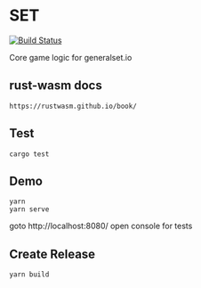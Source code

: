 # SET

[![Build Status](https://travis-ci.org/GeneralSet/Set.svg?branch=master)](https://travis-ci.org/GeneralSet/Set)

Core game logic for generalset.io

## rust-wasm docs

```
https://rustwasm.github.io/book/
```

## Test

```
cargo test
```

## Demo

```
yarn
yarn serve
```

goto http://localhost:8080/
open console for tests

## Create Release

```
yarn build
```
